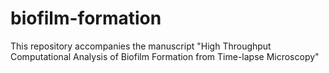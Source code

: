 # biofilm-formation

This repository accompanies the manuscript
"High Throughput Computational Analysis of Biofilm Formation from Time-lapse Microscopy" 
